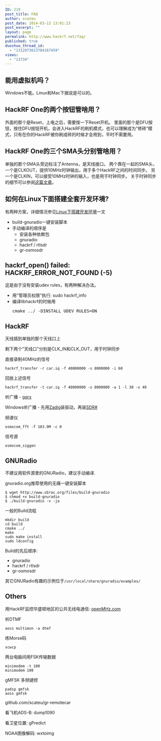 ```yaml
---
ID: 219
post_title: FAQ
author: scateu
post_date: 2014-03-13 13:01:23
post_excerpt: ""
layout: page
permalink: http://www.hackrf.net/faq/
published: true
duoshuo_thread_id:
  - "1312073613704167459"
views:
  - "13734"
---
```

<h2>能用虚拟机吗？</h2>
Windows不能。Linux和Mac下据说是可以的。
<h2 id="hackrf-one的两个按钮管啥用">HackRF One的两个按钮管啥用？</h2>
外面的那个是Reset，上电之后，需要按一下Reset开机。
里面的那个是DFU按钮，按住DFU按钮开机，会进入HackRF的刷机模式，也可以理解成为”修砖”模式，只有在你的HackRF被你刷成砖的时候才会用到，平时不需要用。
<div id="wmd-preview-section-1354">
<h2 id="hackrf-one的三个sma头分别管啥用">HackRF One的三个SMA头分别管啥用？</h2>
单独的那个SMA头旁边标注了Antenna，是天线接口。
两个靠在一起的SMA头，一个是CLKOUT，提供10MHz时钟输出，用于多个HackRF之间的时间同步。
另一个是CLKIN，可以接受10MHz时钟的输入，也是用于时钟同步。
关于时钟同步的细节可以参阅<a href="http://www.hackrf.net/2014/03/hackrf-one-10mhz-clkout/">这篇文章</a>。
<h2>如何在Linux下面搭建全套开发环境?</h2>
有两种方案，详细情况参见<a title="Linux系统上搭建HackRF环境" href="http://www.hackrf.net/2013/12/linux%e7%b3%bb%e7%bb%9f%e4%b8%8a%e6%90%ad%e5%bb%bahackrf%e7%8e%af%e5%a2%83/">Linux下搭建开发环境</a>一文
<ul>
	<li>build-gnuradio一键安装脚本</li>
	<li>手动编译的顺序是
<ul>
	<li>安装各种依赖包</li>
	<li>gnuradio</li>
	<li>hackrf / rtlsdr</li>
	<li>gr-osmosdr</li>
</ul>
</li>
</ul>
</div>
<h2>hackrf_open() failed: HACKRF_ERROR_NOT_FOUND (-5)</h2>
这是由于没有安装udev rules，有两种解决办法。
<ul>
	<li>用"管理员权限"执行: sudo hackrf_info</li>
	<li>编译libhackrf的时候用
<pre class="lang:default decode:true">cmake ../ -DINSTALL_UDEV_RULES=ON</pre>
</li>
</ul>
<h2>HackRF</h2>
天线插到单独的那个天线口上

剩下两个"天线口"分别是CLK_IN和CLK_OUT，用于时钟同步

直接录制40MHz的信号
<pre><code>hackrf_transfer -r car.iq -f 40000000 -s 8000000 -i 60
</code></pre>
回放上述信号
<pre><code>hackrf_transfer -t car.iq -f 40000000 -s 8000000 -a 1 -l 30 -x 40
</code></pre>
听广播 - <a href="http://gqrx.dk">gqrx</a>

Windows听广播 - 先用<a href="http://sourceforge.net/projects/libwdi/files/zadig/">Zadig</a>装驱动，再装<a href="http://sdrsharp.com/downloads/sdr-nightly.zip">SDR# </a>

频谱仪
<pre><code>osmocom_fft -f 103.9M -c 0
</code></pre>
信号源
<pre><code>osmocom_siggen 
</code></pre>
<h2>GNURadio</h2>
不建议用软件源里的GNURadio，建议手动编译.

gnuradio.org推荐使用的无痛一键安装脚本
<pre><code>$ wget http://www.sbrac.org/files/build-gnuradio
$ chmod +x build-gnuradio
$ ./build-gnuradio -v -ja
</code></pre>
一般的Build流程
<pre><code>mkdir build
cd build
cmake ../
make
sudo make install
sudo ldconfig
</code></pre>
Build的先后顺序:
<ul>
	<li>gnuradio</li>
	<li>hackrf / rtlsdr</li>
	<li>gr-osmosdr</li>
</ul>
其它GNURadio有趣的示例位于<code>/usr/local/share/gnuradio/examples/</code>
<h2>Others</h2>
用HackRF监控华盛顿地区的公共无线电通信: <a href="http://openmhz.com">openMHz.com</a>

听DTMF
<pre><code>aoss multimon -a dtmf
</code></pre>
练Morse码
<pre><code>xcwcp
</code></pre>
两台电脑间用FSK传输数据
<pre><code>minimodem -t 100 
minimodem 100
</code></pre>
gMFSK 多频键控
<pre><code>padsp gmfsk 
aoss gmfsk
</code></pre>
github.com/scateu/gr-remotecar

看飞机ADS-B: dump1090

看卫星位置: gPredict

NOAA图像解码: wxtoimg
